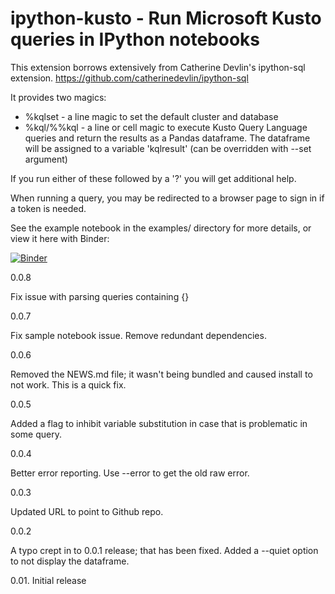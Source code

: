 # ipython-kusto - Run Microsoft Kusto queries in IPython notebooks

This extension borrows extensively from Catherine Devlin's ipython-sql extension.
https://github.com/catherinedevlin/ipython-sql

It provides two magics:

- %kqlset - a line magic to set the default cluster and database
- %kql/%%kql - a line or cell magic to execute Kusto Query Language queries and return the results as a Pandas dataframe. The dataframe will be assigned to a variable 'kqlresult' (can be overridden with --set argument)

If you run either of these followed by a '?' you will get additional help.

When running a query, you may be redirected to a browser page to sign in if a token is needed.

See the example notebook in the examples/ directory for more details, or view it here with Binder:

[![Binder](https://mybinder.org/badge_logo.svg)](https://mybinder.org/v2/gh/gramster/ipython-kusto/master?filepath=examples%2FStorms.ipynb)

0.0.8

Fix issue with parsing queries containing {}

0.0.7

Fix sample notebook issue.
Remove redundant dependencies.

0.0.6

Removed the NEWS.md file; it wasn't being bundled and caused install to not work. This is
a quick fix.

0.0.5

Added a flag to inhibit variable substitution in case that is problematic 
in some query.

0.0.4

Better error reporting. Use --error to get the old raw error.

0.0.3

Updated URL to point to Github repo.

0.0.2

A typo crept in to 0.0.1 release; that has been fixed.
Added a --quiet option to not display the dataframe.

0.01.
Initial release

